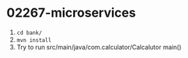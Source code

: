 # 02267-microservices

1. `cd bank/`
2. `mvn install`
3. Try to run src/main/java/com.calculator/Calcalutor main()